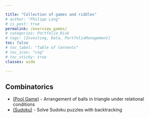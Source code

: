 ```yaml
---

title: "Collection of games and riddles"
# author: "Philipp Lang"
# is_post: true
permalink: /overview_games/
# categories: Portfolio_Risk
# tags: [Investing, Data, PortfolioManagement]
toc: false
# toc_label: "Table of Contents"
# toc_icon: "cog"
# toc_sticky: true
classes: wide

---
```


## Combinatorics

* [(Pool Game)](/games_triangle_pool/) - Arrangement of balls in triangle under relational conditions
* [(Sudoku)](/games_sudoku_solver/) - Solve Sudoku puzzles with backtracking






